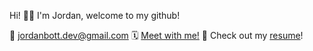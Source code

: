 Hi! 👋🏼 I'm Jordan, welcome to my github!

📨 jordanbott.dev@gmail.com
🗓️ [Meet with me!](https://calendly.com/jordanbott-dev/30min?back=1&month=2024-02)
📝 Check out my [resume](./Jordan%20Bott%20Resume.pdf)!

